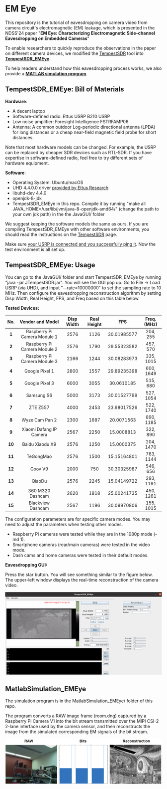 # EM Eye 

This repository is the tutorial of eavesdropping on camera video from camera circuit's electromagnetic (EM) leakage, which is presented in the NDSS'24 paper "**EM Eye: Characterizing Electromagnetic Side-channel Eavesdropping on Embedded Cameras**"


To enable researchers to quickly reproduce the observations in the paper on different camera devices, we modified the [TempestSDR](https://github.com/martinmarinov/TempestSDR) tool into **[TempestSDR_EMEye](#sdr_bom)**. 

To help readers understand how this eavesdropping process works, we also provide a **[MATLAB simulation program](#matlabsimulation_emeye)**.  


<a id="sdr_bom"></a>
##  TempestSDR_EMEye: Bill of Materials 

**Hardware**:
- A decent laptop
- Software-defined radio: Ettus USRP B210 USRP
- Low noise amplifier: Foresight Intelligence FSTRFAMP06
- Antenna: A common outdoor Log-periodic directional antenna (LPDA) for long distances or a cheap near-field magnetic field probe for short distances. 

Note that most hardware models can be changed. For example, the USRP can be replaced by cheaper SDR devices such as RTL-SDR. If you have expertise in software-defined radio, feel free to try different sets of hardware equipment. 

**Software**:
- Operating System: Ubuntu/macOS
- UHD 4.4.0.0 driver [provided by Ettus Research](https://files.ettus.com/manual/page_install.html)
- libuhd-dev 4.4.0
- openjdk-8-jdk
- TempestSDR_EMEye in this repo. Compile it by running "make all JAVA_HOME=/usr/lib/jvm/java-8-openjdk-amd64/" (change the path to your own jdk path) in the the JavaGUI/ folder

We suggest keeping the software models the same as ours. If you are compiling TempestSDR_EMEye with other software environments, you should read the instructions on the [TempestSDR](https://github.com/martinmarinov/TempestSDR) page. 

Make sure [your USRP is connected and you successfully ping it](https://files.ettus.com/manual/page_usrp2.html). Now the test environment is all set up.

##  TempestSDR_EMEye: Usage 

You can go to the JavaGUI/ folder and start TempestSDR_EMEye by running "java -jar JTempestSDR.jar". You will see the GUI pop up. Go to File -> Load USRP (via UHD), and input "--rate=10000000" to set the sampling rate to 10 MHz. Then configure the eavesdropping reconstruction algorithm by setting Disp Width, Real Height, FPS, and Freq based on this table below. 

**Tested Devices:**  

| **No.** | **Vendor and Model**                   | **Disp Width** | **Real Height** | **FPS**     | **Freq. (MHz)** | 
|:-------:|:----------------------------:|:--------------:|:---------------:|:-----------:|:---------------:|
| **1**   | Raspberry Pi Camera Module 1 | 2576           | 1126            | 30.01985577 | 204, 255        |
| **2**   | Raspberry Pi Camera Module 2 | 2576           | 1790            | 29.55323582 | 457, 570        |
| **3**   | Raspberry Pi Camera Module 3 | 2166           | 1244            | 30.08283973 | 335, 1015       |
| **4**   | Google Pixel 1               | 2800           | 1557            | 29.89235398 | 600, 1649       |
| **5**   | Google Pixel 3               | 6000           | 3055            | 30.0610185  | 515, 680        |
| **6**   | Samsung S6                   | 5000           | 3173            | 30.01527799 | 527, 1054       |
| **7**   | ZTE Z557                     | 4000           | 2453            | 23.98017526 | 522, 1740       |
| **8**   | Wyze Cam  Pan 2              | 2300           | 1687            | 20.0071563  | 890, 1185       |
| **9**   | Xiaomi Dafang IP Camera      | 2567           | 2250            | 15.0008813  | 322, 890        |
| **10**  | Baidu Xiaodu X9              | 2576           | 1250            | 15.0000375  | 204, 1470       |
| **11**  | TeGongMao                    | 2576           | 1500            | 15.15164801 | 763, 1144       |
| **12**  | Goov V9                      | 2000           | 750             | 30.30325987 | 546, 656        |
| **13**  | QiaoDu                       | 2576           | 2245            | 15.04149722 | 293, 1191       |
| **14**  | 360 M320 Dashcam             | 2620           | 1818            | 25.00241735 | 450, 1261       |
| **15**  | Blackview Dashcam            | 2567           | 1196            | 30.09970806 | 155, 1015       |

The configuration parameters are for specific camera modes. You may need to adjust the parameters when testing other modes. 
- Raspberry Pi cameras were tested while they are in the 1080p mode (-md 1). 
- Smartphone cameras (rear/main cameras) were tested in the video mode. 
- Dash cams and home cameras were tested in their default modes. 

**Eavesdropping GUI:**

Press the star button. You will see something similar to the figure below. The upper-left window displays the real-time reconstruction of the camera video. 

![TempestSDR_EMEye Screenshot](./files/GUI.png)


<a id="matlab"></a>
##  MatlabSimulation_EMEye

The simulation program is in the MatlabSimulation_EMEye/ folder of this repo. 

The program converts a RAW image frame (room.dng) captured by a Raspberry Pi Camera V1 into the bit stream transmitted over the MIPI CSI-2 2-lane interface used by the camera sensor, and then reconstructs the image from the simulated corresponding EM signals of the bit stream. 

![Simulation Results](./files/SIM.png)